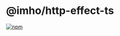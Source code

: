 # @imho/http-effect-ts

[![npm](https://img.shields.io/npm/v/@imho/http-effect-ts)](https://www.npmjs.com/package/@imho/http-effect-ts)
